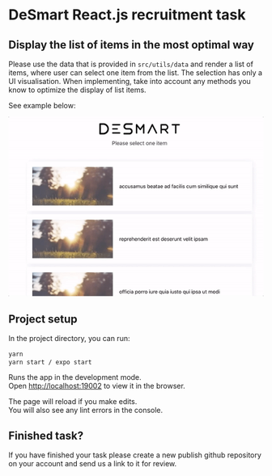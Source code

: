 # DeSmart React.js recruitment task

## Display the list of items in the most optimal way

Please use the data that is provided in `src/utils/data` and render a list of items,
where user can select one item from the list. The selection has only a UI visualisation.
When implementing, take into account any methods you know to optimize the display of list items.

See example below:

![Alt Text](./src/assets/recruitment-task.gif)


## Project setup

In the project directory, you can run:

```
yarn 
yarn start / expo start
```

Runs the app in the development mode.\
Open [http://localhost:19002](http://localhost:19002) to view it in the browser.

The page will reload if you make edits.\
You will also see any lint errors in the console.

## Finished task?

If you have finished your task please create a new publish github repository on your
account and send us a link to it for review.
